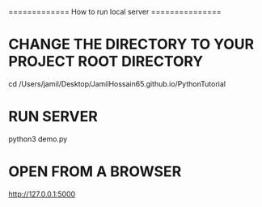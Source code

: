 
============= How to run local server ===============

# CHANGE THE DIRECTORY TO YOUR PROJECT ROOT DIRECTORY
cd /Users/jamil/Desktop/JamilHossain65.github.io/PythonTutorial

# RUN SERVER
python3 demo.py


# OPEN FROM A BROWSER
http://127.0.0.1:5000